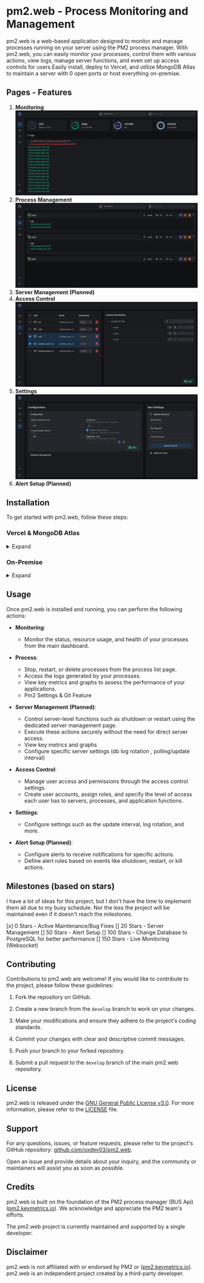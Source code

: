 # pm2.web - Process Monitoring and Management

pm2.web is a web-based application designed to monitor and manage processes running on your server using the PM2 process manager. With pm2.web, you can easily monitor your processes, control them with various actions, view logs, manage server functions, and even set up access controls for users.Easily install, deploy to Vercel, and utilize MongoDB Atlas to maintain a server with 0 open ports or host everything on-premise.

## Pages - Features

1. **Monitoring**
   ![Index](assets/index.jpeg)
2. **Process Management**
   ![Process](assets/process.jpeg)
3. **Server Management (Planned)**
4. **Access Control**
   ![Access Control](assets/user_adminstration.jpeg)
5. **Settings**
   ![Settings](assets/settings.jpeg)
6. **Alert Setup (Planned)**

## Installation

To get started with pm2.web, follow these steps:

### Vercel & MongoDB Atlas

<details>
  <summary>Expand</summary>

  #### MongoDB Atlas

  1. Create a MongoDB Atlas account and create a new project.
  2. Create a new cluster and select the free tier.
  3. Create a new database user and save the username and password.
  4. Add your IP address to the IP Access List or through a CIDR block.

  #### Vercel
  [![Deploy with Vercel](https://vercel.com/button)](https://vercel.com/new/clone?repository-url=https://github.com/oxdev03/pm2.web&env=MONGO_URI&description=Process+Monitoring+and+Management&rootDirectory=dashboard)

  1. Click the deploy button above and follow the instructions.

  #### Backend
  [Follow the instructions here , On-Premise->Backend](#backend1)

</details>

### On-Premise

<details>
  <summary>Expand</summary>

1. Clone the repository to your server.

   ```bash
   git clone https://github.com/oxdev03/pm2.web.git
   ```

#### Backend 
<a name="backend1"></a>

The Backend is a simple nodejs application that uses the pm2 BUS API to communicate and monitor pm2 process.
It doesn't require any open ports, since it only saves data to the database and events like restart, stop, delete are relayed through the change stream of mongodb.

##### Requirements

- Nodejs v16
- MongoDB Cluster
- PM2

##### Installation

1. Install the dependencies

   ```bash
   cd backend
   npm install
   ```

2. Create a `.env` file in the backend directory and add the following variables

   ```bash
    MONGO_URI=<MongoDB URI>
   ```

3. Start the backend

   ```bash
   npm start
   ```

#### Frontend

##### Requirements

- Open Port 3000 or 80,443 (if you use a reverse proxy)
- Nodejs v16
- MongoDB

##### Installation

1. Install the dependencies

   ```bash
   cd dashboard
   npm install
   ```

2. Create a `.env` file in the dashboard directory and add the following env variables

   ```bash
    MONGO_URI=<MongoDB URI>
    NEXTAUTH_URL=<Index URL of the dashboard eg. http://ip:3000>
   ```

3. Build the frontend

   ```bash
    npm run build
   ```

4. Start the frontend

   ```bash
   npm start
   ```

   </details>

## Usage

Once pm2.web is installed and running, you can perform the following actions:

- **Monitoring**:

  - Monitor the status, resource usage, and health of your processes from the main dashboard.

- **Process**:

  - Stop, restart, or delete processes from the process list page.
  - Access the logs generated by your processes.
  - View key metrics and graphs to assess the performance of your applications.
  - Pm2 Settings & Git Feature

- **Server Management (Planned)**:

  - Control server-level functions such as shutdown or restart using the dedicated server management page.
  - Execute these actions securely without the need for direct server access.
  - View key metrics and graphs
  - Configure specific server settings (db log rotation , polling/update interval)

- **Access Control**:

  - Manage user access and permissions through the access control settings.
  - Create user accounts, assign roles, and specify the level of access each user has to servers, processes, and application functions.

- **Settings**:

  - Configure settings such as the update interval, log rotation, and more.

- **Alert Setup (Planned)**:
  - Configure alerts to receive notifications for specific actions.
  - Define alert rules based on events like shutdown, restart, or kill actions.

## Milestones (based on stars)

I have a lot of ideas for this project, but I don't have the time to implement them all due to my busy schedule. Nor the less the project will be maintained even if it doesn't reach the milestones.

[x] 0 Stars - Active Maintenance/Bug Fixes
[] 20 Stars - Server Management
[] 50 Stars - Alert Setup
[] 100 Stars - Change Database to PostgreSQL for better performance
[] 150 Stars - Live Monitoring (Websocket)

## Contributing

Contributions to pm2.web are welcome! If you would like to contribute to the project, please follow these guidelines:

1. Fork the repository on GitHub.

2. Create a new branch from the `develop` branch to work on your changes.

3. Make your modifications and ensure they adhere to the project's coding standards.

4. Commit your changes with clear and descriptive commit messages.

5. Push your branch to your forked repository.

6. Submit a pull request to the `develop` branch of the main pm2.web repository.

## License

pm2.web is released under the [GNU General Public License v3.0](https://www.gnu.org/licenses/gpl-3.0.en.html). For more information, please refer to the [LICENSE](LICENSE) file.

## Support

For any questions, issues, or feature requests, please refer to the project's GitHub repository: [github.com/oxdev03/pm2.web](https://github.com/oxdev03/pm2.web.git).

Open an issue and provide details about your inquiry, and the community or maintainers will assist you as soon as possible.

## Credits

pm2.web is built on the foundation of the PM2 process manager (BUS Api) ([pm2.keymetrics.io](https://pm2.keymetrics.io/)). We acknowledge and appreciate the PM2 team's efforts.

The pm2.web project is currently maintained and supported by a single developer.

## Disclaimer

pm2.web is not affiliated with or endorsed by PM2 or ([pm2.keymetrics.io](https://pm2.keymetrics.io/)). pm2.web is an independent project created by a third-party developer.
